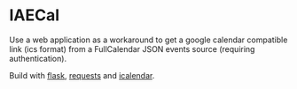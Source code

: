# IAECal 

Use a web application as a workaround to get a google calendar compatible link 
(ics format) from a FullCalendar JSON events source (requiring authentication).

Build with [flask](http://flask.pocoo.org/), 
[requests](http://docs.python-requests.org/en/latest/) and 
[icalendar](https://github.com/collective/icalendar/).
